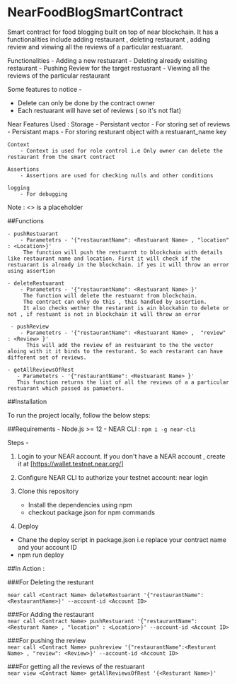 # NearFoodBlogSmartContract
Smart contract for food blogging built on top of near blockchain.
It has a functionalities include adding restaurant , deleting restaurant , adding review and viewing all the reviews of a particular restuarant.


Functionalities 
    - Adding a new restuarant
    - Deleting already exisiting restaurant
    - Pushing Review for the target restuarant
    - Viewing all the reviews of the particular restaurant

Some features to notice - 
 - Delete can only be done by the contract owner
 - Each restuarant will have set of reviews ( so it's not flat)

Near Features Used :
    Storage 
        - Persistant vector - For storing set of reviews
        - Persistant maps - For storing resturant object with a restuarant_name key
    
    Context
        - Context is used for role control i.e Only owner can delete the restaurant from the smart contract

    Assertions
        - Assertions are used for checking nulls and other conditions
    
    logging
        - For debugging
    

Note :  <> is a placeholder

##Functions

    - pushRestuarant 
        - Parametetrs - '{"restaurantName": <Restuarant Name> , "location" : <Location>}' 
         The function will push the restuarnt to blockchain with details like restaurant name and location. First it will check if the restuarant is already in the blockchain. if yes it will throw an error using assertion
        
    - deleteRestuarant 
        - Parametetrs - '{"restaurantName": <Restuarant Name> }' 
         The function will delete the restuarnt from blockchain.
         The contract can only do this , this handled by assertion.
         It also checks wether the restarant is ain blockahin to delete or not , if restuant is not in blockchain it will throw an error

     - pushReview 
        - Parametetrs - '{"restaurantName": <Restuarant Name> ,  "review" : <Review> }' 
          This will add the review of an restuarant to the the vector aloing with it it binds to the resturant. So each restarant can have different set of reviews.
        
    - getAllReviewsOfRest
       - Parametetrs - '{"restaurantName": <Restuarant Name> }' 
       This function returns the list of all the reviews of a a particular restuarant which passed as pamaeters.
 

##Installation

To run the project locally, follow the below steps:


##Requirements
    - Node.js >= 12
    - NEAR CLI :
    ```npm i -g near-cli```

Steps -
1) Login to your NEAR account.
If you don't have a NEAR account , create it at [https://wallet.testnet.near.org/]

2) Configure NEAR CLI to authorize your testnet account:
    near login

3) Clone this repository
    - Install the dependencies using npm
    - checkout package.json for npm commands

4) Deploy 
  - Chane the deploy script in package.json i.e replace your contract name and your account ID
  - npm run deploy



##In Action :

###For Deleting the resturant  

```near call <Contract Name> deleteRestuarant '{"restaurantName":<RestaurantName>}' --account-id <Account ID>```

###For Adding the restaurant  
```near call <Contract Name> pushRestuarant '{"restaurantName": <Resturant Name> , "location" : <Location>}' --account-id <Account ID>```

###For pushing the review  
```near call <Contract Name> pushreview '{"restaurantName":<Resturant Name> , "review": <Review>}' --account-id <Account ID>```

###For getting all the reviews of the restuarant   
```near view <Contract Name> getAllReviewsOfRest '{<Resturant Name>}'``` 